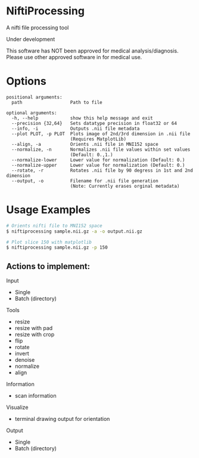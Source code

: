 # NiftiProcessing

A nifti file processing tool

Under development

This software has NOT been approved for medical analysis/diagnosis. Please use other
approved software in for medical use.

# Options
    positional arguments:
      path                  Path to file
    
    optional arguments:
      -h, --help            show this help message and exit
      --precision {32,64}   Sets datatype precision in float32 or 64
      --info, -i            Outputs .nii file metadata
      --plot PLOT, -p PLOT  Plots image of 2nd/3rd dimension in .nii file 
                            (Requires MatplotLib)
      --align, -a           Orients .nii file in MNI152 space
      --normalize, -n       Normalizes .nii file values within set values 
                            (Default: 0.,1.)
      --normalize-lower     Lower value for normalization (Default: 0.)
      --normalize-upper     Lower value for normalization (Default: 0.)
      --rotate, -r          Rotates .nii file by 90 degress in 1st and 2nd dimension
      --output, -o          Filename for .nii file generation 
                            (Note: Currently erases orginal metadata)

# Usage Examples
```bash
# Orients nifti file to MNI152 space
$ niftiprocessing sample.nii.gz -a -o output.nii.gz

# Plot slice 150 with matplotlib
$ niftiprocessing sample.nii.gz -p 150
```

## Actions to implement:

Input
- Single
- Batch (directory)

Tools
- resize
- resize with pad
- resize with crop
- flip
- rotate
- invert
- denoise
- normalize
- align

Information
- scan information

Visualize
- terminal drawing output for orientation

Output
- Single
- Batch (directory)